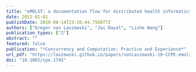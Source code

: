 ```yaml
---
title: "eMOLST: a documentation flow for distributed health informatics"
date: 2011-01-01
publishDate: 2019-08-14T23:16:44.756077Z
authors: ["Gregor von Laszewski", "Jai Dayal", "Lizhe Wang"]
publication_types: ["2"]
abstract: ""
featured: false
publication: "*Concurrency and Computation: Practice and Experience*"
url_pdf: "https://laszewski.github.io/papers/vonLaszewski-10-CCPE-emolst.pdf"
doi: "10.1002/cpe.1745"
---
```


